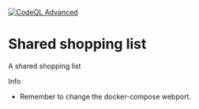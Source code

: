 [![CodeQL Advanced](https://github.com/OR-Homelab/shared-shopping-list/actions/workflows/codeql.yml/badge.svg?branch=main)](https://github.com/OR-Homelab/shared-shopping-list/actions/workflows/codeql.yml)

# Shared shopping list
A shared shopping list

Info
- Remember to change the docker-compose webport.

